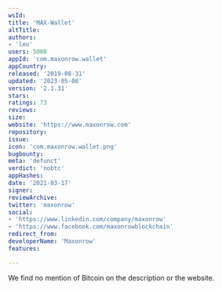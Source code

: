 ```yaml
---
wsId: 
title: 'MAX-Wallet'
altTitle: 
authors:
- 'leo'
users: 5000
appId: 'com.maxonrow.wallet'
appCountry: 
released: '2019-08-31'
updated: '2023-05-08'
version: '2.1.31'
stars: 
ratings: 73
reviews: 
size: 
website: 'https://www.maxonrow.com'
repository: 
issue: 
icon: 'com.maxonrow.wallet.png'
bugbounty: 
meta: 'defunct'
verdict: 'nobtc'
appHashes: 
date: '2021-03-17'
signer: 
reviewArchive: 
twitter: 'maxonrow'
social:
- 'https://www.linkedin.com/company/maxonrow'
- 'https://www.facebook.com/maxonrowblockchain'
redirect_from: 
developerName: 'Maxonrow'
features: 

---
```


We find no mention of Bitcoin on the description or the website.
